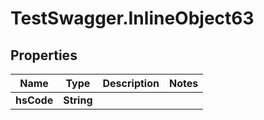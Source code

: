 # TestSwagger.InlineObject63

## Properties

Name | Type | Description | Notes
------------ | ------------- | ------------- | -------------
**hsCode** | **String** |  | 


